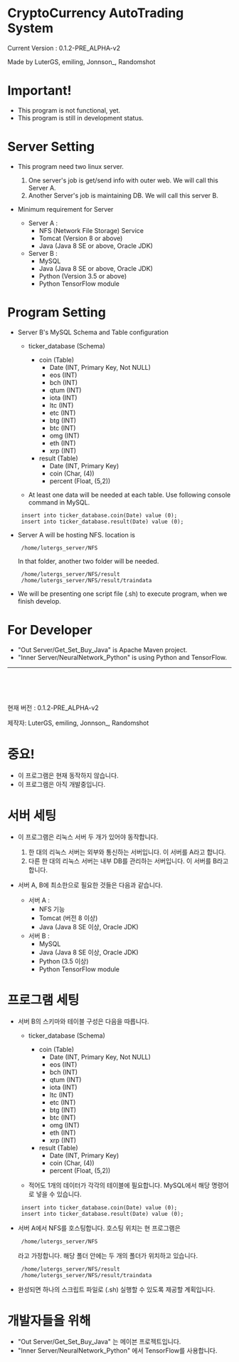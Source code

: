 CryptoCurrency AutoTrading System
==================================

Current Version : 0.1.2-PRE_ALPHA-v2

Made by LuterGS, emiling, Jonnson_, Randomshot

# Important!
 * This program is not functional, yet.
 * This program is still in development status.
 
# Server Setting
 * This program need two linux server.
   1. One server's job is get/send info with outer web. We will call this Server A.
   2. Another Server's job is maintaining DB. We will call this server B.
   
 * Minimum requirement for Server
   * Server A :
     * NFS (Network File Storage) Service
     * Tomcat (Version 8 or above)
     * Java (Java 8 SE or above, Oracle JDK)
   * Server B :
     * MySQL
     * Java (Java 8 SE or above, Oracle JDK)
     * Python (Version 3.5 or above)
     * Python TensorFlow module
     
# Program Setting
 * Server B's MySQL Schema and Table configuration
   * ticker_database (Schema)
     * coin (Table)
       * Date (INT, Primary Key, Not NULL)
       * eos (INT)
       * bch (INT)
       * qtum (INT)
       * iota (INT)
       * ltc (INT)
       * etc (INT)
       * btg (INT)
       * btc (INT)
       * omg (INT)
       * eth (INT)
       * xrp (INT)
     * result (Table)
       * Date (INT, Primary Key)
       * coin (Char, (4))
       * percent (Float, (5,2)) 
       
   * At least one data will be needed at each table. Use following console command in MySQL.
   <pre><code> insert into ticker_database.coin(Date) value (0); 
    insert into ticker_database.result(Date) value (0); </code></pre>
      
 * Server A will be hosting NFS. location is 
 
   <pre><code> /home/lutergs_server/NFS </code></pre>
    In that folder, another two folder will be needed.
   <pre><code> /home/lutergs_server/NFS/result
    /home/lutergs_server/NFS/result/traindata</code></pre>
   
 * We will be presenting one script file (.sh) to execute program, when we finish develop.

# For Developer
 * "Out Server/Get_Set_Buy_Java" is Apache Maven project.
 * "Inner Server/NeuralNetwork_Python" is using Python and TensorFlow.



***************************************************************************
</br>
</br>
</br>



현재 버전 : 0.1.2-PRE_ALPHA-v2

제작자: LuterGS, emiling, Jonnson_, Randomshot

# 중요!
 * 이 프로그램은 현재 동작하지 않습니다.
 * 이 프로그램은 아직 개발중입니다.
 
# 서버 세팅
 * 이 프로그램은 리눅스 서버 두 개가 있어야 동작합니다.
   1. 한 대의 리눅스 서버는 외부와 통신하는 서버입니다. 이 서버를 A라고 합니다.
   2. 다른 한 대의 리눅스 서버는 내부 DB를 관리하는 서버입니다. 이 서버를 B라고 합니다.
   
 * 서버 A, B에 최소한으로 필요한 것들은 다음과 같습니다.
   * 서버 A : 
     * NFS 기능
     * Tomcat (버전 8 이상)
     * Java (Java 8 SE 이상, Oracle JDK)  
   * 서버 B :
     * MySQL
     * Java (Java 8 SE 이상, Oracle JDK)
     * Python (3.5 이상)
     * Python TensorFlow module
     
# 프로그램 세팅
 * 서버 B의 스키마와 테이블 구성은 다음을 따릅니다.
   * ticker_database (Schema)
     * coin (Table)
       * Date (INT, Primary Key, Not NULL)
       * eos (INT)
       * bch (INT)
       * qtum (INT)
       * iota (INT)
       * ltc (INT)
       * etc (INT)
       * btg (INT)
       * btc (INT)
       * omg (INT)
       * eth (INT)
       * xrp (INT)
     * result (Table)
       * Date (INT, Primary Key)
       * coin (Char, (4))
       * percent (Float, (5,2))
       
   * 적어도 1개의 데이터가 각각의 테이블에 필요합니다. MySQL에서 해당 명령어로 넣을 수 있습니다.
   <pre><code> insert into ticker_database.coin(Date) value (0); 
    insert into ticker_database.result(Date) value (0); </code></pre>
       
 * 서버 A에서 NFS를 호스팅합니다. 호스팅 위치는 현 프로그램은
  
   <pre><code> /home/lutergs_server/NFS </code></pre>
   라고 가정합니다. 해당 폴더 안에는 두 개의 폴더가 위치하고 있습니다.
   <pre><code> /home/lutergs_server/NFS/result
    /home/lutergs_server/NFS/result/traindata</code></pre>
    
 * 완성되면 하나의 스크립트 파일로 (.sh) 실행할 수 있도록 제공할 계획입니다.
 
# 개발자들을 위해
 * "Out Server/Get_Set_Buy_Java" 는 메이븐 프로젝트입니다.
 * "Inner Server/NeuralNetwork_Python" 에서 TensorFlow를 사용합니다.